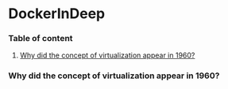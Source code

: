 # DockerInDeep

### Table of content

1. [Why did the concept of virtualization appear in 1960?](#desc0)


<a name="desc0"></a>
### Why did the concept of virtualization appear in 1960?
